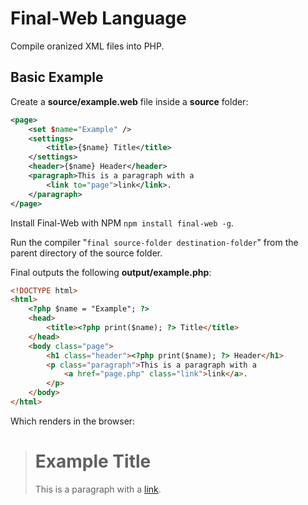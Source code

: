 # Final-Web Language

Compile oranized XML files into PHP.

## Basic Example

Create a **source/example.web** file inside a **source** folder:

```xml
<page>
    <set $name="Example" />
    <settings>
        <title>{$name} Title</title>
    </settings>
    <header>{$name} Header</header>
    <paragraph>This is a paragraph with a
        <link to="page">link</link>.
    </paragraph>
</page>
```
Install Final-Web with NPM ```npm install final-web -g```.

Run the compiler "```final source-folder destination-folder```" from the parent directory of the source folder.

Final outputs the following **output/example.php**:

```html
<!DOCTYPE html>
<html>
    <?php $name = "Example"; ?>
    <head>
        <title><?php print($name); ?> Title</title>
    </head>
    <body class="page">
        <h1 class="header"><?php print($name); ?> Header</h1>
        <p class="paragraph">This is a paragraph with a
            <a href="page.php" class="link">link</a>.
        </p>
    </body>
</html>
```

Which renders in the browser:

># Example Title
>This is a paragraph with a [link](page.php).